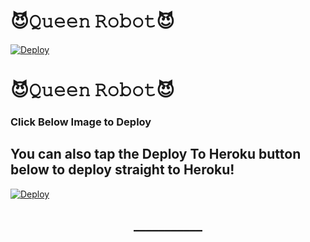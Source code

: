 # 😈𝚀𝚞𝚎𝚎𝚗 𝚁𝚘𝚋𝚘𝚝😈

[![Deploy](https://telegra.ph/file/aaa10262ebe6670eecf58.jpg)](https://heroku.com/deploy?template=https://github.com/UNREALBOT12/Queen_Robot_2.0.git)
# 😈𝚀𝚞𝚎𝚎𝚗 𝚁𝚘𝚋𝚘𝚝😈
### Click Below Image to Deploy

## You can also tap the Deploy To Heroku button below to deploy straight to Heroku!

[![Deploy](https://www.herokucdn.com/deploy/button.svg)](https://heroku.com/deploy?template=https://github.com/UNREALBOT12/Queen_Robot_2.0.git)</p>
<H2 align=center>___________</h2>
